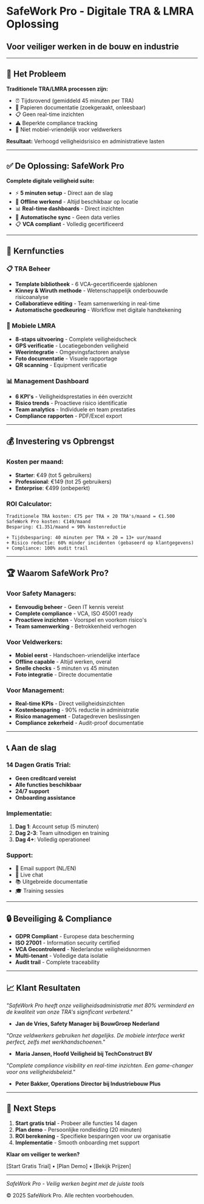 # SafeWork Pro - Digitale TRA & LMRA Oplossing

## Voor veiliger werken in de bouw en industrie

---

## 🚨 Het Probleem

**Traditionele TRA/LMRA processen zijn:**
- ⏰ Tijdsrovend (gemiddeld 45 minuten per TRA)
- 📝 Papieren documentatie (zoekgeraakt, onleesbaar)
- 📋 Geen real-time inzichten
- ⚠️ Beperkte compliance tracking
- 📱 Niet mobiel-vriendelijk voor veldwerkers

**Resultaat:** Verhoogd veiligheidsrisico en administratieve lasten

---

## ✅ De Oplossing: SafeWork Pro

**Complete digitale veiligheid suite:**
- ⚡ **5 minuten setup** - Direct aan de slag
- 📱 **Offline werkend** - Altijd beschikbaar op locatie
- 📊 **Real-time dashboards** - Direct inzichten
- 🔄 **Automatische sync** - Geen data verlies
- 📋 **VCA compliant** - Volledig gecertificeerd

---

## 🎯 Kernfuncties

### 📋 TRA Beheer
- **Template bibliotheek** - 6 VCA-gecertificeerde sjablonen
- **Kinney & Wiruth methode** - Wetenschappelijk onderbouwde risicoanalyse
- **Collaboratieve editing** - Team samenwerking in real-time
- **Automatische goedkeuring** - Workflow met digitale handtekening

### 📱 Mobiele LMRA
- **8-staps uitvoering** - Complete veiligheidscheck
- **GPS verificatie** - Locatiegebonden veiligheid
- **Weerintegratie** - Omgevingsfactoren analyse
- **Foto documentatie** - Visuele rapportage
- **QR scanning** - Equipment verificatie

### 📊 Management Dashboard
- **6 KPI's** - Veiligheidsprestaties in één overzicht
- **Risico trends** - Proactieve risico identificatie
- **Team analytics** - Individuele en team prestaties
- **Compliance rapporten** - PDF/Excel export

---

## 💰 Investering vs Opbrengst

### Kosten per maand:
- **Starter**: €49 (tot 5 gebruikers)
- **Professional**: €149 (tot 25 gebruikers)
- **Enterprise**: €499 (onbeperkt)

### ROI Calculator:
```
Traditionele TRA kosten: €75 per TRA × 20 TRA's/maand = €1.500
SafeWork Pro kosten: €149/maand
Besparing: €1.351/maand = 90% kostenreductie

+ Tijdsbesparing: 40 minuten per TRA × 20 = 13+ uur/maand
+ Risico reductie: 60% minder incidenten (gebaseerd op klantgegevens)
+ Compliance: 100% audit trail
```

---

## 🏆 Waarom SafeWork Pro?

### Voor Safety Managers:
- **Eenvoudig beheer** - Geen IT kennis vereist
- **Complete compliance** - VCA, ISO 45001 ready
- **Proactieve inzichten** - Voorspel en voorkom risico's
- **Team samenwerking** - Betrokkenheid verhogen

### Voor Veldwerkers:
- **Mobiel eerst** - Handschoen-vriendelijke interface
- **Offline capable** - Altijd werken, overal
- **Snelle checks** - 5 minuten vs 45 minuten
- **Foto integratie** - Directe documentatie

### Voor Management:
- **Real-time KPIs** - Direct veiligheidsinzichten
- **Kostenbesparing** - 90% reductie in administratie
- **Risico management** - Datagedreven beslissingen
- **Compliance zekerheid** - Audit-proof documentatie

---

## 📞 Aan de slag

### 14 Dagen Gratis Trial:
- **Geen creditcard vereist**
- **Alle functies beschikbaar**
- **24/7 support**
- **Onboarding assistance**

### Implementatie:
1. **Dag 1**: Account setup (5 minuten)
2. **Dag 2-3**: Team uitnodigen en training
3. **Dag 4+**: Volledig operationeel

### Support:
- 📧 Email support (NL/EN)
- 💬 Live chat
- 📚 Uitgebreide documentatie
- 🎓 Training sessies

---

## 🔒 Beveiliging & Compliance

- **GDPR Compliant** - Europese data bescherming
- **ISO 27001** - Information security certified
- **VCA Gecontroleerd** - Nederlandse veiligheidsnormen
- **Multi-tenant** - Volledige data isolatie
- **Audit trail** - Complete traceability

---

## 📈 Klant Resultaten

*"SafeWork Pro heeft onze veiligheidsadministratie met 80% verminderd en de kwaliteit van onze TRA's significant verbeterd."*
- **Jan de Vries, Safety Manager bij BouwGroep Nederland**

*"Onze veldwerkers gebruiken het dagelijks. De mobiele interface werkt perfect, zelfs met werkhandschoenen."*
- **Maria Jansen, Hoofd Veiligheid bij TechConstruct BV**

*"Complete compliance visibility en real-time inzichten. Een game-changer voor ons veiligheidsbeleid."*
- **Peter Bakker, Operations Director bij Industriebouw Plus**

---

## 🎯 Next Steps

1. **Start gratis trial** - Probeer alle functies 14 dagen
2. **Plan demo** - Persoonlijke rondleiding (20 minuten)
3. **ROI berekening** - Specifieke besparingen voor uw organisatie
4. **Implementatie** - Smooth onboarding met support

**Klaar om veiliger te werken?**

[Start Gratis Trial] • [Plan Demo] • [Bekijk Prijzen]

---

*SafeWork Pro - Veilig werken begint met de juiste tools*

© 2025 SafeWork Pro. Alle rechten voorbehouden.